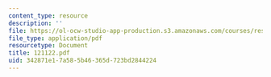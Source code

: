 ```yaml
---
content_type: resource
description: ''
file: https://ol-ocw-studio-app-production.s3.amazonaws.com/courses/res-12-000-evolution-of-physical-oceanography-spring-2007/342871e17a585b46365d723bd2844224_121122.pdf
file_type: application/pdf
resourcetype: Document
title: 121122.pdf
uid: 342871e1-7a58-5b46-365d-723bd2844224
---
```

